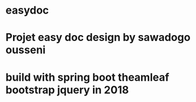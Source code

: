 # easydoc
# Projet easy doc design by sawadogo ousseni
# build with spring boot theamleaf bootstrap jquery in 2018
